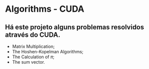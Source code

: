 # Algorithms - CUDA

## Há este projeto alguns problemas resolvidos através do CUDA.

* Matrix Multiplication;
* The Hoshen-Kopelman Algorithms;
* The Calculation of $\pi$;
* The sum vector.

